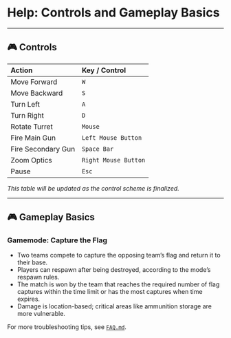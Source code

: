 # Help: Controls and Gameplay Basics

---

## 🎮 Controls

| Action               | Key / Control     |
|:---------------------|:------------------|
| Move Forward         | `W`               |
| Move Backward        | `S`               |
| Turn Left            | `A`               |
| Turn Right           | `D`               |
| Rotate Turret        | `Mouse`           |
| Fire Main Gun        | `Left Mouse Button`|
| Fire Secondary Gun   | `Space Bar`       |
| Zoom Optics          | `Right Mouse Button`|
| Pause                | `Esc`             |

*This table will be updated as the control scheme is finalized.*

---

## 🎮 Gameplay Basics

### Gamemode: Capture the Flag

- Two teams compete to capture the opposing team’s flag and return it to their base.
- Players can respawn after being destroyed, according to the mode’s respawn rules.
- The match is won by the team that reaches the required number of flag captures within the time limit or has the most captures when time expires.
- Damage is location-based; critical areas like ammunition storage are more vulnerable.

For more troubleshooting tips, see [`FAQ.md`](./FAQ.md).
